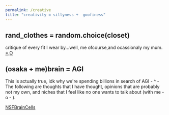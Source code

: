 ```yaml
---
permalink: /creative
title: "creativity = sillyness +  goofiness"
---
```


## rand_clothes = random.choice(closet)

critique of every fit I wear by...well, me ofcourse,and ocassionaly my mum.
[=,O](/rand-clothes-select)

## (osaka + me)brain = AGI

This is actually true, idk why we're spending billions in search of AGI - ^ - The following are thoughts that I have thought, opinions that are probably not my own, and niches that I feel like no one wants to talk about (with me - o - ).

[NSFBrainCells](/osaka-me-brain-agi)

